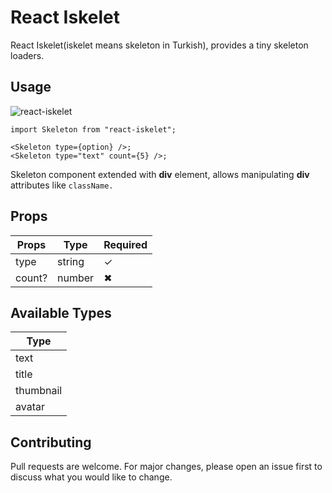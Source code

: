 # React Iskelet

React Iskelet(iskelet means skeleton in Turkish), provides a tiny skeleton loaders.

## Usage

![react-iskelet](https://user-images.githubusercontent.com/10114716/164973243-ae4807a0-4b77-4ba1-9c20-5600b17afa9a.gif)

```tsx
import Skeleton from "react-iskelet";

<Skeleton type={option} />;
<Skeleton type="text" count={5} />;
```

Skeleton component extended with **div** element, allows manipulating **div** attributes like `className.`

## Props

| Props  | Type   | Required |
| ------ | ------ | -------- |
| type   | string | ✓        |
| count? | number | ✖        |

## Available Types

| Type      |
| --------- |
| text      |
| title     |
| thumbnail |
| avatar    |

## Contributing

Pull requests are welcome. For major changes, please open an issue first to discuss what you would like to change.
